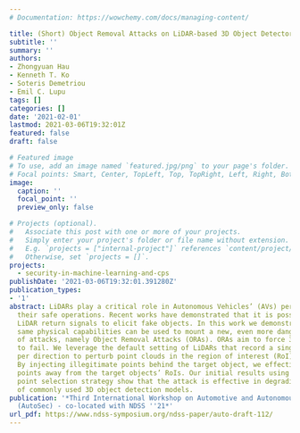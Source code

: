 ```yaml
---
# Documentation: https://wowchemy.com/docs/managing-content/

title: (Short) Object Removal Attacks on LiDAR-based 3D Object Detectors
subtitle: ''
summary: ''
authors:
- Zhongyuan Hau
- Kenneth T. Ko
- Soteris Demetriou
- Emil C. Lupu
tags: []
categories: []
date: '2021-02-01'
lastmod: 2021-03-06T19:32:01Z
featured: false
draft: false

# Featured image
# To use, add an image named `featured.jpg/png` to your page's folder.
# Focal points: Smart, Center, TopLeft, Top, TopRight, Left, Right, BottomLeft, Bottom, BottomRight.
image:
  caption: ''
  focal_point: ''
  preview_only: false

# Projects (optional).
#   Associate this post with one or more of your projects.
#   Simply enter your project's folder or file name without extension.
#   E.g. `projects = ["internal-project"]` references `content/project/deep-learning/index.md`.
#   Otherwise, set `projects = []`.
projects:
  - security-in-machine-learning-and-cps
publishDate: '2021-03-06T19:32:01.391280Z'
publication_types:
- '1'
abstract: LiDARs play a critical role in Autonomous Vehicles’ (AVs) perception and
  their safe operations. Recent works have demonstrated that it is possible to spoof
  LiDAR return signals to elicit fake objects. In this work we demonstrate how the
  same physical capabilities can be used to mount a new, even more dangerous class
  of attacks, namely Object Removal Attacks (ORAs). ORAs aim to force 3D object detectors
  to fail. We leverage the default setting of LiDARs that record a single return signal
  per direction to perturb point clouds in the region of interest (RoI) of 3D objects.
  By injecting illegitimate points behind the target object, we effectively shift
  points away from the target objects’ RoIs. Our initial results using a simple random
  point selection strategy show that the attack is effective in degrading the performance
  of commonly used 3D object detection models.
publication: '*Third International Workshop on Automotive and Autonomous Vehicle Security
  (AutoSec) - co-located with NDSS ''21*'
url_pdf: https://www.ndss-symposium.org/ndss-paper/auto-draft-112/
---
```

